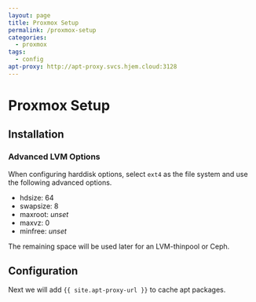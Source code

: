 ```yaml
---
layout: page
title: Proxmox Setup
permalink: /proxmox-setup
categories:
  - proxmox
tags:
  - config
apt-proxy: http://apt-proxy.svcs.hjem.cloud:3128
---
```


# Proxmox Setup

## Installation

### Advanced LVM Options

When configuring harddisk options, select `ext4` as the file system and use the following advanced options.

- hdsize: 64
- swapsize: 8
- maxroot: _unset_
- maxvz: 0
- minfree: _unset_

The remaining space will be used later for an LVM-thinpool or Ceph.

## Configuration

Next we will add `{{ site.apt-proxy-url }}` to cache apt packages.